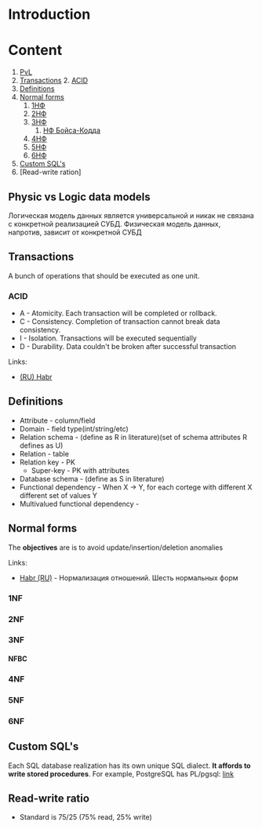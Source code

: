 # Introduction

# Content
1. [PvL](#physic-vs-logic-data-models)
2. [Transactions](#Transactions)
   2. [ACID](#acid)
3. [Definitions](#definitions)
4. [Normal forms](#normal-forms)
   1. [1НФ](#1nf)
   2. [2НФ](#2nf)
   3. [3НФ](#3nf)
      1. [НФ Бойса-Кодда](#nfbc)
   4. [4НФ](#4nf)
   5. [5НФ](#5nf)
   6. [6НФ](#6nf)
5. [Custom SQL's](#custom-sqls)
6. [Read-write ration]

## Physic vs Logic data models
Логическая модель данных является универсальной и 
никак не связана с конкретной реализацией СУБД. 
Физическая модель данных, напротив, зависит от конкретной СУБД

## Transactions
A bunch of operations that should be executed as one unit.
### ACID
- A - Atomicity. Each transaction will be completed or rollback.  
- C - Consistency. Completion of transaction cannot break data consistency.  
- I - Isolation. Transactions will be executed sequentially   
- D - Durability. Data couldn't be broken after successful transaction  

Links:
- [(RU) Habr](https://habr.com/en/post/317884/)

## Definitions
- Attribute - column/field
- Domain - field type(int/string/etc)
- Relation schema - (define as R in literature)(set of schema attributes R defines as U)
- Relation - table
- Relation key - PK
  - Super-key - PK with attributes
- Database schema - (define as S in literature)
- Functional dependency - When X -> Y, for each cortege with different X different set of values Y
- Multivalued functional dependency - 

## Normal forms
The **objectives** are is to avoid update/insertion/deletion anomalies

Links:
- [Habr (RU)](https://habr.com/ru/post/254773/) - Нормализация отношений. Шесть нормальных форм
### 1NF
### 2NF
### 3NF
#### NFBC
### 4NF
### 5NF
### 6NF

## Custom SQL's
Each SQL database realization has its own unique SQL dialect. **It affords to write stored procedures**.
For example, PostgreSQL has PL/pgsql: [link](https://www.postgresql.org/docs/current/plpgsql.html)

## Read-write ratio
- Standard is 75/25 (75% read, 25% write)
